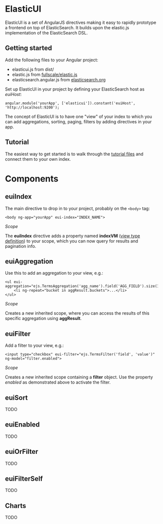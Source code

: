 ElasticUI
=========

ElasticUI is a set of AngularJS directives making it easy to rapidly prototype a frontend on top of ElasticSearch. It builds upon the elastic.js implementation of the ElasticSearch DSL.

Getting started
---
Add the following files to your Angular project:
 - elasticui.js from dist/
 - elastic.js from [fullscale/elastic.js][1]
 - elasticsearch.angular.js from [elasticsearch.org][2]

Set up ElasticUI in your project by defining your ElasticSearch host as *euiHost*:

    angular.module('yourApp', ['elasticui']).constant('euiHost', 'http://localhost:9200');

The concept of ElasticUI is to have one "view" of your index to which you can add aggregations, sorting, paging, filters by adding directives in your app.

Tutorial
---
The easiest way to get started is to walk through the [tutorial files][3] and connect them to your own index.

Components
===

euiIndex
---
The main directive to drop in to your project, probably on the `<body>` tag:

    <body ng-app="yourApp" eui-index="INDEX_NAME">

*Scope*

The **euiIndex** directive adds a property named **indexVM** ([view type definition][4]) to your scope, which you can now query for results and pagination info.

euiAggregation
---
Use this to add an aggregation to your view, e.g.:

    <ul eui-aggregation="ejs.TermsAggregation('agg_name').field('AGG_FIELD').size(10)">
        <li ng-repeat="bucket in aggResult.buckets">...</li>
    </ul>

*Scope*

Creates a new inherited scope, where you can access the results of this specific aggregation using **aggResult**.

euiFilter
---
Add a filter to your view, e.g.:

    <input type="checkbox" eui-filter="ejs.TermsFilter('field', 'value')" ng-model="filter.enabled">
*Scope*

Creates a new inherited scope containing a **filter** object. Use the property *enabled* as demonstrated above to activate the filter.

euiSort
---
TODO

euiEnabled
---
TODO

euiOrFilter
---
TODO

euiFilterSelf
---
TODO

Charts
---
TODO


  [1]: http://github.com/fullscale/elastic.js
  [2]: http://www.elasticsearch.org/guide/en/elasticsearch/client/javascript-api/current/browser-builds.html
  [3]: examples/tutorial
  [4]: src/controllers/IIndexScope.ts
